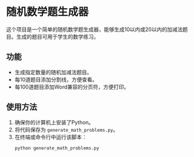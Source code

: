 # 随机数学题生成器

这个项目是一个简单的随机数学题生成器，能够生成10以内或20以内的加减法题目。生成的题目可用于学生的数学练习。

## 功能

- 生成指定数量的随机加减法题目。
- 每10道题目添加分割线，方便查看。
- 每100道题目添加Word兼容的分页符，方便打印。

## 使用方法

1. 确保你的计算机上安装了Python。
2. 将代码保存为 `generate_math_problems.py`。
3. 在终端或命令行中运行该脚本：
   ```bash
   python generate_math_problems.py
